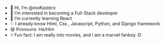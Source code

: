 - 👋 Hi, I’m @moKastero
- 👀 I’m interested in becoming a Full-Stack developer
- 🌱 I’m currently learning React
- ✨ I already know Html, Css , Javascript, Python, and Django framework
- 😄 Pronouns: He/Him
- ⚡ Fun fact: I am really into movies, and i am a marvel fanboy :D


